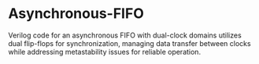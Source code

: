 # Asynchronous-FIFO
 

Verilog code for an asynchronous FIFO with dual-clock domains utilizes dual flip-flops for synchronization, managing data transfer between clocks while addressing metastability issues for reliable operation.

